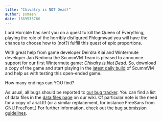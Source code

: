 ```yaml
---
title: "Chivalry is NOT Dead!"
author: somaen
date: 1389533760
---
```


Lord Horrible has sent you on a quest to kill the Queen of Everything, playing the role of the horribly disfigured Phlegmwad you will have the chance to choose how to (not?) fulfill this quest of epic proportions.

With great help from game developer Deirdra Kiai and Wintermute developer Jan Nedoma the ScummVM Team is pleased to announce support for our first Wintermute game: [*Chivalry is Not Dead*](http://www.deirdrakiai.com/my-games/). So, download a copy of the game and start playing in the [latest daily build](/downloads/#daily) of ScummVM and help us with testing this open-ended game.

How many endings can YOU find?

As usual, all bugs should be reported to [our bug tracker](http://bugs.scummvm.org/milestone/Wintermute/). You can find a list of data files in the [data files page](http://wiki.scummvm.org/index.php/Datafiles#Chivalry_is_Not_Dead) on our wiki. Of particular note is the need for a copy of arial.ttf (or a similar replacement, for instance FreeSans from [GNU FreeFont](http://www.gnu.org/software/freefont/).) For further information, check out the [bug submission guidelines](/faq/#question.report-bugs).
